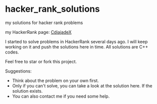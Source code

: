 # hacker_rank_solutions
my solutions for hacker rank problems

my HackerRank page: [CdiajadeX](https://www.hackerrank.com/CdiajadeX)

I started to solve problems in HackerRank several days ago. 
I will keep working on it and push the solutions here in time.
All solutions are C++ codes.

Feel free to star or fork this project.

Suggestions:
  * Think about the problem on your own first.
  * Only if you can't solve, you can take a look at the solution here. If the solution exists.
  * You can also contact me if you need some help.
